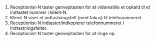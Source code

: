 1. Receptionist-N taster genvejstasten for at viderestille et opkald til et indtastet nummer i klient-N.
1. Klient-N viser et indtastningsfelt (med fokus) til telefonummeret.
1. Receptionist-N indtaster/indkopierer telefonnummeret i indtastningsfeltet.
1. Receptionist-N taster genvejstasten for at ringe op.
